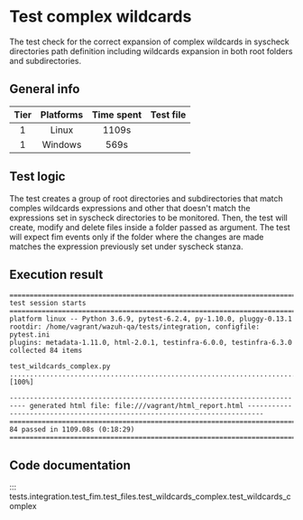 # Test complex wildcards

The test check for the correct expansion of complex wildcards in syscheck directories path definition including wildcards expansion in both root folders and subdirectories.

## General info

| Tier | Platforms | Time spent| Test file |
|:--:|:--:|:--:|:--:|
| 1 | Linux | 1109s |
| 1 | Windows | 569s |

## Test logic

The test creates a group of root directories and subdirectories that match comples wildcards expressions and other that doesn't match the expressions set in syscheck directories to be monitored. Then, the test will create, modify and delete files inside a folder passed as argument. The test will expect fim events only if the folder where the changes are made matches the expression previously set under syscheck stanza.

## Execution result

```
=========================================================================================== test session starts ===========================================================================================
platform linux -- Python 3.6.9, pytest-6.2.4, py-1.10.0, pluggy-0.13.1
rootdir: /home/vagrant/wazuh-qa/tests/integration, configfile: pytest.ini
plugins: metadata-1.11.0, html-2.0.1, testinfra-6.0.0, testinfra-6.3.0
collected 84 items

test_wildcards_complex.py ....................................................................................                                                                                      [100%]

-------------------------------------------------------------------------- generated html file: file:///vagrant/html_report.html --------------------------------------------------------------------------
===================================================================================== 84 passed in 1109.08s (0:18:29) =====================================================================================
```

## Code documentation

::: tests.integration.test_fim.test_files.test_wildcards_complex.test_wildcards_complex
